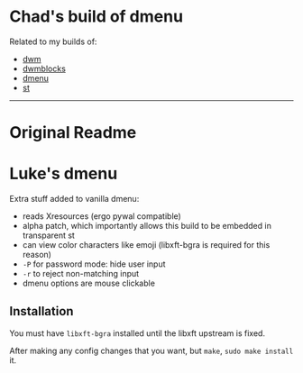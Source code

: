 # Chad's build of dmenu
Related to my builds of:
- [dwm](https://github.com/CWilsonTSP/dwm)
- [dwmblocks](https://github.com/CWilsonTSP/dwmblocks)
- [dmenu](https://github.com/CWilsonTSP/dmenu)
- [st](https://github.com/CWilsonTSP/st)

---

# Original Readme
# Luke's dmenu

Extra stuff added to vanilla dmenu:

- reads Xresources (ergo pywal compatible)
- alpha patch, which importantly allows this build to be embedded in transparent st
- can view color characters like emoji (libxft-bgra is required for this reason)
- `-P` for password mode: hide user input
- `-r` to reject non-matching input
- dmenu options are mouse clickable

## Installation

You must have `libxft-bgra` installed until the libxft upstream is fixed.

After making any config changes that you want, but `make`, `sudo make install` it.

